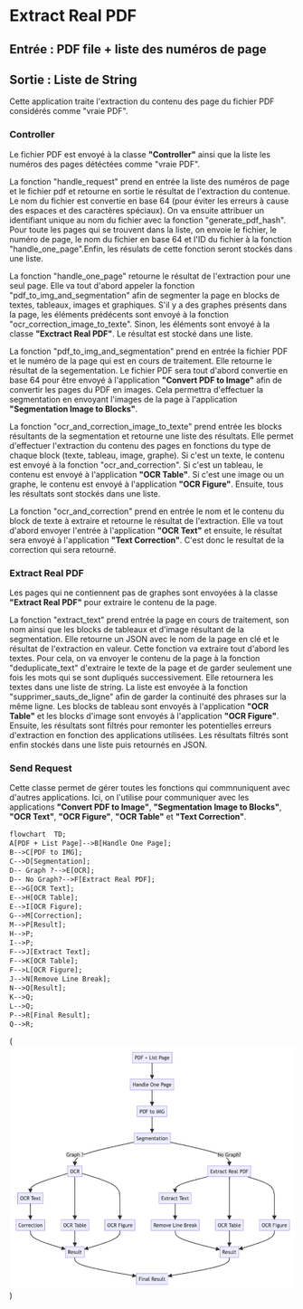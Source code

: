 # Extract Real PDF

## Entrée :  PDF file + liste des numéros de page

## Sortie : Liste de String

Cette application traite l'extraction du contenu des page du fichier PDF considérés comme "vraie PDF".

### Controller 

Le fichier PDF est envoyé à la classe **"Controller"** ainsi que la liste les numéros des pages détéctées comme "vraie PDF". 

La fonction "handle_request" prend en entrée la liste des numéros de page et le fichier pdf et retourne en sortie le résultat de l'extraction du contenue. Le nom du fichier est convertie en base 64 (pour éviter les erreurs à cause des espaces et des caractères spéciaux). On va ensuite attribuer un identifiant unique au nom du fichier avec la fonction "generate_pdf_hash". Pour toute les pages qui se trouvent dans la liste, on envoie le fichier, le numéro de page, le nom du fichier en base 64 et l'ID du fichier à la fonction "handle_one_page".Enfin, les résulats de cette fonction seront stockés dans une liste. 

La fonction "handle_one_page" retourne le résultat de l'extraction pour une seul page. Elle va tout d'abord appeler la fonction "pdf_to_img_and_segmentation" afin de segmenter la page en blocks de textes, tableaux, images et graphiques. S'il y a des graphes présents dans la page, les éléments prédécents sont envoyé à la fonction "ocr_correction_image_to_texte". Sinon, les éléments sont envoyé à la classe **"Exctract Real PDF"**. Le résultat est stocké dans une liste.

La fonction "pdf_to_img_and_segmentation" prend en entrée la fichier PDF et le numéro de la page qui est en cours de traitement. Elle retourne le résultat de la segementation. Le fichier PDF sera tout d'abord convertie en base 64 pour être envoyé à l'application **"Convert PDF to Image"** afin de convertir les pages du PDF en images. Cela permettra d'effectuer la segmentation en envoyant l'images de la page à l'application **"Segmentation Image to Blocks"**. 

La fonction "ocr_and_correction_image_to_texte" prend entrée les blocks résultants de la segmentation et retourne une liste des résultats. Elle permet d'effectuer l'extraction du contenu des pages en fonctions du type de chaque block (texte, tableau, image, graphe). Si c'est un texte, le contenu est envoyé à la fonction "ocr_and_correction". Si c'est un tableau, le contenu est envoyé à l'application **"OCR Table"**. Si c'est une image ou un graphe, le contenu est envoyé à l'application **"OCR Figure"**. Ensuite, tous les résultats sont stockés dans une liste. 

La fonction "ocr_and_correction" prend en entrée le nom et le contenu du block de texte à extraire et retourne le résultat de l'extraction. Elle va tout d'abord envoyer l'entrée à l'application **"OCR Text"** et ensuite, le résultat sera envoyé à l'application **"Text Correction"**. C'est donc le resultat de la correction qui sera retourné. 

### Extract Real PDF

Les pages qui ne contiennent pas de graphes sont envoyées à la classe **"Extract Real PDF"** pour extraire le contenu de la page. 

La fonction "extract_text" prend entrée la page en cours de traitement, son nom ainsi que les blocks de tableaux et d'image résultant de la segmentation. Elle retourne un JSON avec le nom de la page en clé et le résultat de l'extraction en valeur. Cette fonction va extraire tout d'abord les textes. Pour cela, on va envoyer le contenu de la page à la fonction "deduplicate_text" d'extraire le texte de la page et de garder seulement une fois les mots qui se sont dupliqués successivement. Elle retournera les textes dans une liste de string. La liste est envoyée à la fonction "supprimer_sauts_de_ligne" afin de garder la continuité des phrases sur la même ligne. Les blocks de tableau sont envoyés à l'application **"OCR Table"** et les blocks d'image sont envoyés à l'application **"OCR Figure"**. Ensuite, les résultats sont filtrés pour remonter les potentielles erreurs d'extraction en fonction des applications utilisées. Les résultats filtrés sont enfin stockés dans une liste puis retournés en JSON. 

### Send Request

Cette classe permet de gérer toutes les fonctions qui commnuniquent avec d'autres applications. Ici, on l'utilise pour communiquer avec les applications **"Convert PDF to Image"**, **"Segmentation Image to Blocks"**, **"OCR Text"**, **"OCR Figure"**, **"OCR Table"** et **"Text Correction"**.


```mermaid
flowchart  TD;
A[PDF + List Page]-->B[Handle One Page];
B-->C[PDF to IMG];
C-->D[Segmentation];
D-- Graph ?-->E[OCR];
D-- No Graph?-->F[Extract Real PDF];
E-->G[OCR Text];
E-->H[OCR Table];
E-->I[OCR Figure];
G-->M[Correction];
M-->P[Result];
H-->P;
I-->P;
F-->J[Extract Text];
F-->K[OCR Table];
F-->L[OCR Figure];
J-->N[Remove Line Break];
N-->Q[Result];
K-->Q;
L-->Q;
P-->R[Final Result];
Q-->R;
```
(![alt text](<Capture d’écran 2024-06-04 à 15.12.45.png>))
